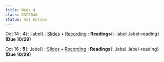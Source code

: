 ```yaml
---
title: Week 4
class: DSC204A
status: not Active
---
```


Oct 14
: **4**{: .label} 
  : [Slides]() &#8226; [Recording](https://podcast.ucsd.edu/watch/fa25/dsc204a_a00/6)
: **Readings**{: .label .label-reading}  **(Due 10/29)**


Oct 16
: **5**{: .label} 
  : [Slides]() &#8226; [Recording](https://podcast.ucsd.edu/watch/fa25/dsc204a_a00/7)
: **Readings**{: .label .label-reading}  **(Due 10/29)**
